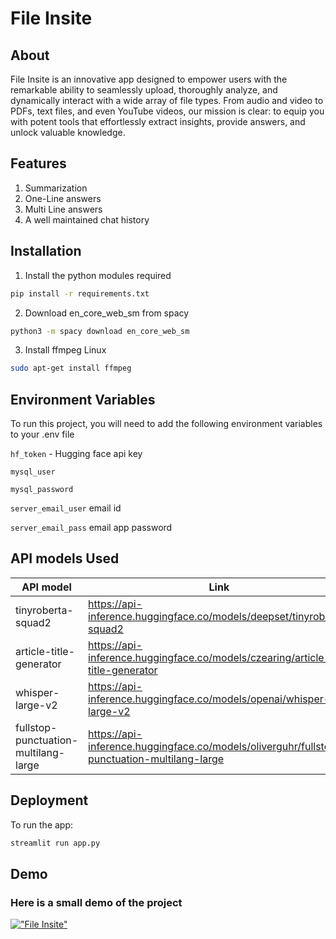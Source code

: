 # File Insite

## About
File Insite is an innovative app designed to empower users with the remarkable ability to seamlessly upload, thoroughly analyze, and dynamically interact with a wide array of file types. From audio and video to PDFs, text files, and even YouTube videos, our mission is clear: to equip you with potent tools that effortlessly extract insights, provide answers, and unlock valuable knowledge.

## Features
1) Summarization
2) One-Line answers
3) Multi Line answers
4) A well maintained chat history

## Installation
1) Install the python modules required
``` bash
pip install -r requirements.txt
```
2) Download en_core_web_sm from spacy
``` bash
python3 -m spacy download en_core_web_sm
```
3) Install ffmpeg
Linux
``` bash
sudo apt-get install ffmpeg
```
## Environment Variables

To run this project, you will need to add the following environment variables to your .env file

`hf_token` -  Hugging face api key

`mysql_user`

`mysql_password`

`server_email_user` email id

`server_email_pass` email app password

## API models Used
| API model  |  Link |
| --------------- |-----------------------------|
| tinyroberta-squad2 | https://api-inference.huggingface.co/models/deepset/tinyroberta-squad2 |
| article-title-generator| https://api-inference.huggingface.co/models/czearing/article-title-generator |
| whisper-large-v2 |https://api-inference.huggingface.co/models/openai/whisper-large-v2 |
| fullstop-punctuation-multilang-large | https://api-inference.huggingface.co/models/oliverguhr/fullstop-punctuation-multilang-large |
   

## Deployment
To run the app:
``` bash
streamlit run app.py
```
## Demo
### Here is a small demo of the project
[!["File Insite"](https://img.youtube.com/vi/yDRwzJC0mfM/0.jpg)](https://www.youtube.com/watch?v=yDRwzJC0mfM "File Insite")

